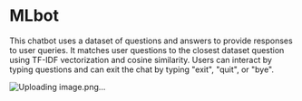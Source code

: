 # MLbot
This chatbot uses a dataset of questions and answers to provide responses to user queries. It matches user questions to the closest dataset question using TF-IDF vectorization and cosine similarity. Users can interact by typing questions and can exit the chat by typing "exit", "quit", or "bye".

![Uploading image.png…]()
